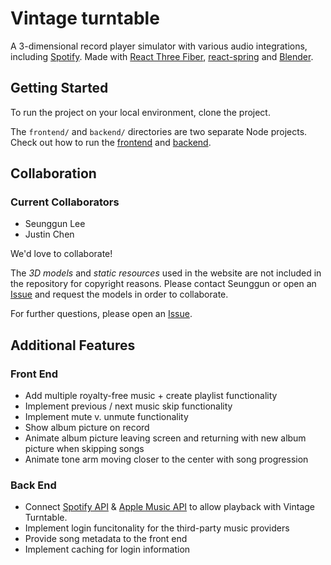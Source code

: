 # Vintage turntable

A 3-dimensional record player simulator with various audio integrations, including [Spotify](https://open.spotify.com/). Made with [React Three Fiber](https://github.com/pmndrs/react-three-fiber), [react-spring](https://react-spring.dev/) and [Blender](https://www.blender.org/).

## Getting Started

To run the project on your local environment, clone the project.

The `frontend/` and `backend/` directories are two separate Node projects. Check out how to run the [frontend](https://github.com/seungguini/vintage_turntable/tree/master/frontend#readme) and [backend](https://github.com/seungguini/vintage_turntable/tree/master/backend#readme).

## Collaboration

### Current Collaborators

- Seunggun Lee
- Justin Chen

We'd love to collaborate!

The _3D models_ and _static resources_ used in the website are not included in the repository for copyright reasons. Please contact Seunggun or open an [Issue](https://github.com/seungguini/vintage_turntable/issues) and request the models in order to collaborate.

For further questions, please open an [Issue](https://github.com/seungguini/vintage_turntable/issues).

## Additional Features

### Front End

- Add multiple royalty-free music + create playlist functionality
- Implement previous / next music skip functionality
- Implement mute v. unmute functionality
- Show album picture on record
- Animate album picture leaving screen and returning with new album picture when skipping songs
- Animate tone arm moving closer to the center with song progression

### Back End

- Connect [Spotify API](https://developer.spotify.com/documentation/web-api/) & [Apple Music API](https://developer.apple.com/documentation/applemusicapi/) to allow playback with Vintage Turntable.
- Implement login funcitonality for the third-party music providers
- Provide song metadata to the front end
- Implement caching for login information
